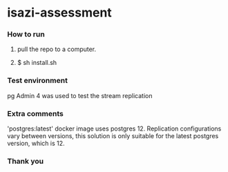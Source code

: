 # isazi-assessment

### How to run
1) pull the repo to a computer. 
 
2) $ sh install.sh

### Test environment
pg Admin 4 was used to test the stream replication

### Extra comments

'postgres:latest' docker image uses postgres 12.
Replication configurations vary between versions,
this solution is only suitable for the latest postgres version,
which is 12.

### Thank you
